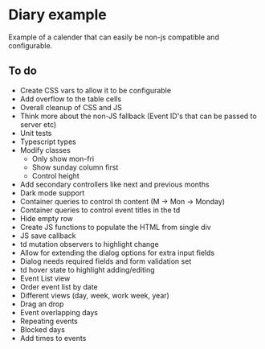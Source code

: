 # Diary example

Example of a calender that can easily be non-js compatible and configurable.

## To do

- Create CSS vars to allow it to be configurable
- Add overflow to the table cells
- Overall cleanup of CSS and JS
- Think more about the non-JS fallback (Event ID's that can be passed to server etc)
- Unit tests
- Typescript types
- Modify classes
  - Only show mon-fri
  - Show sunday column first
  - Control height
- Add secondary controllers like next and previous months
- Dark mode support
- Container queries to control th content (M -> Mon -> Monday)
- Container queries to control event titles in the td
- Hide empty row
- Create JS functions to populate the HTML from single div
- JS save callback
- td mutation observers to highlight change
- Allow for extending the dialog options for extra input fields
- Dialog needs required fields and form validation set
- td hover state to highlight adding/editing
- Event List view
- Order event list by date
- Different views (day, week, work week, year)
- Drag an drop
- Event overlapping days
- Repeating events
- Blocked days
- Add times to events
